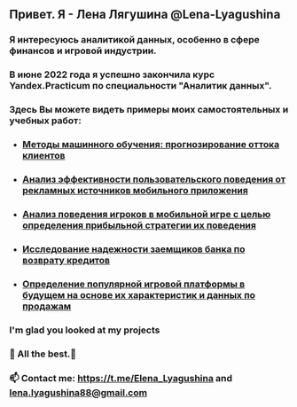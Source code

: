 ##  Привет. Я - Лена Лягушина @Lena-Lyagushina
### Я интересуюсь аналитикой данных, особенно в сфере финансов и игровой индустрии.
###  В июне 2022 года я успешно закончила курс Yandex.Practicum по специальности "Аналитик данных".
###  Здесь Вы можете видеть примеры моих самостоятельных и учебных работ:
* ### [Методы машинного обучения: прогнозирование оттока клиентов]( https://github.com/Lena-Lyagushina/PORTFOLIO-DATA-ANALYSIS/tree/main/Machine%20Learning:%20Churn%20Prediction)
* ### [Анализ эффективности пользовательского поведения от рекламных источников мобильного приложения](https://github.com/Lena-Lyagushina/PORTFOLIO-DATA-ANALYSIS/tree/main/analysis%20of%20business%20and%20product%20indicators)
* ### [Анализ поведения игроков в мобильной игре с целью определения прибыльной стратегии их поведения](https://github.com/Lena-Lyagushina/PORTFOLIO-DATA-ANALYSIS/tree/main/analysis%20of%20the%20behavior%20of%20players%20in%20a%20mobile%20game)
* ### [Исследование надежности заемщиков банка по возврату кредитов](https://github.com/Lena-Lyagushina/PORTFOLIO-DATA-ANALYSIS/tree/main/bank%20borrower%20reliability%20study)
* ### [Определение популярной игровой платформы в будущем на основе их характеристик и данных по продажам](https://github.com/Lena-Lyagushina/PORTFOLIO-DATA-ANALYSIS/tree/main/future%20popular%20gaming%20platform)



### I'm glad you looked at my projects 
### :star2: All the best.:star2:

###  📫 Сontact me: https://t.me/Elena_Lyagushina and lena.lyagushina88@gmail.com
